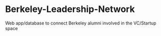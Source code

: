 # Berkeley-Leadership-Network
Web app/database to connect Berkeley alumni involved in the VC/Startup space
